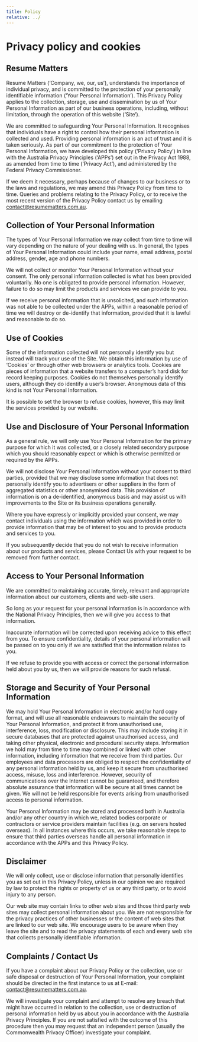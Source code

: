 ```yaml
---
title: Policy
relative: ../
---
```


# Privacy policy and cookies

## Resume Matters

Resume Matters (‘Company, we, our, us’), understands the importance of individual privacy, and is committed to the protection of your personally identifiable information (‘Your Personal Information’). This Privacy Policy applies to the collection, storage, use and dissemination by us of Your Personal Information as part of our business operations, including, without limitation, through the operation of this website (‘Site’).

We are committed to safeguarding Your Personal Information. It recognises that individuals have a right to control how their personal information is collected and used. Providing personal information is an act of trust and it is taken seriously. As part of our commitment to the protection of Your Personal Information, we have developed this policy (‘Privacy Policy’) in line with the Australia Privacy Principles (‘APPs’) set out in the Privacy Act 1988, as amended from time to time (‘Privacy Act’), and administered by the Federal Privacy Commissioner.

If we deem it necessary, perhaps because of changes to our business or to the laws and regulations, we may amend this Privacy Policy from time to time. Queries and problems relating to the Privacy Policy, or to receive the most recent version of the Privacy Policy contact us by emailing contact@resumematters.com.au.

## Collection of Your Personal Information

The types of Your Personal Information we may collect from time to time will vary depending on the nature of your dealing with us. In general, the types of Your Personal Information could include your name, email address, postal address, gender, age and phone numbers.

We will not collect or monitor Your Personal Information without your consent. The only personal information collected is what has been provided voluntarily. No one is obligated to provide personal information. However, failure to do so may limit the products and services we can provide to you.

If we receive personal information that is unsolicited, and such information was not able to be collected under the APPs, within a reasonable period of time we will destroy or de-identify that information, provided that it is lawful and reasonable to do so.

## Use of Cookies

Some of the information collected will not personally identify you but instead will track your use of the Site. We obtain this information by use of ‘Cookies’ or through other web browsers or analytics tools. Cookies are pieces of information that a website transfers to a computer’s hard disk for record keeping purposes. Cookies do not themselves personally identify users, although they do identify a user’s browser. Anonymous data of this kind is not Your Personal Information.

It is possible to set the browser to refuse cookies, however, this may limit the services provided by our website.

## Use and Disclosure of Your Personal Information

As a general rule, we will only use Your Personal Information for the primary purpose for which it was collected, or a closely related secondary purpose which you should reasonably expect or which is otherwise permitted or required by the APPs.

We will not disclose Your Personal Information without your consent to third parties, provided that we may disclose some information that does not personally identify you to advertisers or other suppliers in the form of aggregated statistics or other anonymised data. This provision of information is on a de-identified, anonymous basis and may assist us with improvements to the Site or its business operations generally.

Where you have expressly or implicitly provided your consent, we may contact individuals using the information which was provided in order to provide information that may be of interest to you and to provide products and services to you.

If you subsequently decide that you do not wish to receive information about our products and services, please Contact Us with your request to be removed from further contact.

## Access to Your Personal Information

We are committed to maintaining accurate, timely, relevant and appropriate information about our customers, clients and web-site users.

So long as your request for your personal information is in accordance with the National Privacy Principles, then we will give you access to that information.

Inaccurate information will be corrected upon receiving advice to this effect from you. To ensure confidentiality, details of your personal information will be passed on to you only if we are satisfied that the information relates to you.

If we refuse to provide you with access or correct the personal information held about you by us, then we will provide reasons for such refusal.

## Storage and Security of Your Personal Information

We may hold Your Personal Information in electronic and/or hard copy format, and will use all reasonable endeavours to maintain the security of Your Personal Information, and protect it from unauthorised use, interference, loss, modification or disclosure. This may include storing it in secure databases that are protected against unauthorised access, and taking other physical, electronic and procedural security steps. Information we hold may from time to time may combined or linked with other information, including information that we receive from third parties. Our employees and data processors are obliged to respect the confidentiality of any personal information held by us, and keep it secure from unauthorised access, misuse, loss and interference. However, security of communications over the Internet cannot be guaranteed, and therefore absolute assurance that information will be secure at all times cannot be given. We will not be held responsible for events arising from unauthorised access to personal information.

Your Personal Information may be stored and processed both in Australia and/or any other country in which we, related bodies corporate or contractors or service providers maintain facilities (e.g. on servers hosted overseas). In all instances where this occurs, we take reasonable steps to ensure that third parties overseas handle all personal information in accordance with the APPs and this Privacy Policy.

## Disclaimer

We will only collect, use or disclose information that personally identifies you as set out in this Privacy Policy, unless in our opinion we are required by law to protect the rights or property of us or any third party, or to avoid injury to any person.

Our web site may contain links to other web sites and those third party web sites may collect personal information about you. We are not responsible for the privacy practices of other businesses or the content of web sites that are linked to our web site. We encourage users to be aware when they leave the site and to read the privacy statements of each and every web site that collects personally identifiable information.

## Complaints / Contact Us

If you have a complaint about our Privacy Policy or the collection, use or safe disposal or destruction of Your Personal Information, your complaint should be directed in the first instance to us at E-mail: contact@resumematters.com.au.

We will investigate your complaint and attempt to resolve any breach that might have occurred in relation to the collection, use or destruction of personal information held by us about you in accordance with the Australia Privacy Principles. If you are not satisfied with the outcome of this procedure then you may request that an independent person (usually the Commonwealth Privacy Officer) investigate your complaint.